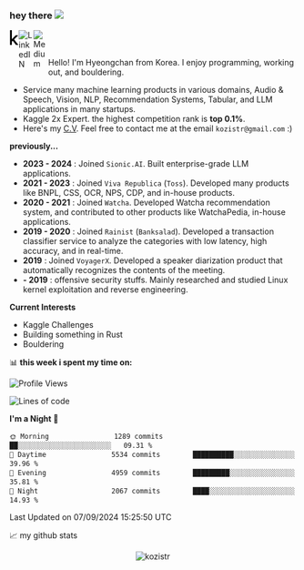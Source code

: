 ### hey there <img src="https://media.giphy.com/media/hvRJCLFzcasrR4ia7z/giphy.gif" width="25px">

<div class="icons">
  <a href="https://kaggle.com/kozistr">
    <img align="left" alt="Kaggle" width="16px" src="assets/kaggle-brands.svg" />
  </a>
  <a href="https://www.linkedin.com/in/kozistr/">
    <img align="left" alt="LinkedIN" width="26px" src="https://github.com/gauravghongde/social-icons/blob/master/SVG/Color/LinkedIN.svg" />
  </a>
  <a href="https://medium.com/@kozistr">
    <img align="left" alt="Medium" width="26px" src="https://github.com/gauravghongde/social-icons/blob/master/SVG/Color/Medium.svg" />
  </a>
  <br />
</div>

<br />

Hello! I'm Hyeongchan from Korea. I enjoy programming, working out, and bouldering.

* Service many machine learning products in various domains, Audio & Speech, Vision, NLP, Recommendation Systems, Tabular, and LLM applications in many startups.
* Kaggle 2x Expert. the highest competition rank is **top 0.1%**.
* Here's my [C.V](http://kozistr.tech/about). Feel free to contact me at the email `kozistr@gmail.com` :)

**previously...**

* **2023 - 2024** : Joined `Sionic.AI`. Built enterprise-grade LLM applications.
* **2021 - 2023** : Joined `Viva Republica` (`Toss`). Developed many products like BNPL, CSS, OCR, NPS, CDP, and in-house products.
* **2020 - 2021** : Joined `Watcha`. Developed Watcha recommendation system, and contributed to other products like WatchaPedia, in-house applications.
* **2019 - 2020** : Joined `Rainist` (`Banksalad`). Developed a transaction classifier service to analyze the categories with low latency, high accuracy, and in real-time.
* **2019** : Joined `VoyagerX`. Developed a speaker diarization product that automatically recognizes the contents of the meeting.
* **- 2019** : offensive security stuffs. Mainly researched and studied Linux kernel exploitation and reverse engineering.

**Current Interests**

* Kaggle Challenges
* Building something in Rust
* Bouldering

📊 **this week i spent my time on:**
<!--START_SECTION:waka-->
![Profile Views](http://img.shields.io/badge/Profile%20Views-2-blue)

![Lines of code](https://img.shields.io/badge/From%20Hello%20World%20I%27ve%20Written-4.5%20million%20lines%20of%20code-blue)

**I'm a Night 🦉** 

```text
🌞 Morning                1289 commits        ██░░░░░░░░░░░░░░░░░░░░░░░   09.31 % 
🌆 Daytime                5534 commits        ██████████░░░░░░░░░░░░░░░   39.96 % 
🌃 Evening                4959 commits        █████████░░░░░░░░░░░░░░░░   35.81 % 
🌙 Night                  2067 commits        ████░░░░░░░░░░░░░░░░░░░░░   14.93 % 
```



 Last Updated on 07/09/2024 15:25:50 UTC
<!--END_SECTION:waka-->

📈 my github stats

<p align="center"> <img src="https://github-readme-stats.vercel.app/api?username=kozistr&show_icons=true&theme=gotham" alt="kozistr" />
